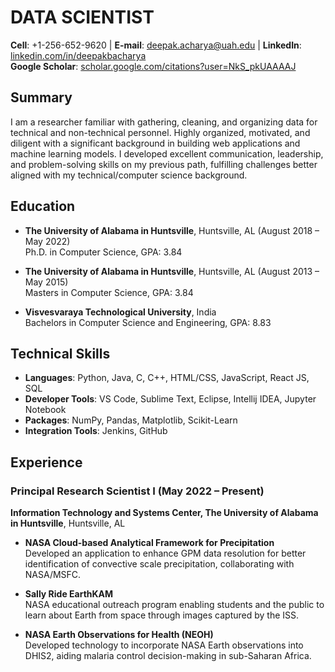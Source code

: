 # DATA SCIENTIST
**Cell**: +1-256-652-9620  |  **E-mail**: deepak.acharya@uah.edu  |  **LinkedIn**: [linkedin.com/in/deepakbacharya](https://linkedin.com/in/deepakbacharya)  
**Google Scholar**: [scholar.google.com/citations?user=NkS_pkUAAAAJ](https://scholar.google.com/citations?user=NkS_pkUAAAAJ)

## Summary
I am a researcher familiar with gathering, cleaning, and organizing data for technical and non-technical personnel. Highly organized, motivated, and diligent with a significant background in building web applications and machine learning models. I developed excellent communication, leadership, and problem-solving skills on my previous path, fulfilling challenges better aligned with my technical/computer science background.

## Education
- **The University of Alabama in Huntsville**, Huntsville, AL (August 2018 – May 2022)  
  Ph.D. in Computer Science, GPA: 3.84

- **The University of Alabama in Huntsville**, Huntsville, AL (August 2013 – May 2015)  
  Masters in Computer Science, GPA: 3.84

- **Visvesvaraya Technological University**, India  
  Bachelors in Computer Science and Engineering, GPA: 8.83

## Technical Skills
- **Languages**: Python, Java, C, C++, HTML/CSS, JavaScript, React JS, SQL
- **Developer Tools**: VS Code, Sublime Text, Eclipse, Intellij IDEA, Jupyter Notebook
- **Packages**: NumPy, Pandas, Matplotlib, Scikit-Learn
- **Integration Tools**: Jenkins, GitHub

## Experience
### Principal Research Scientist I (May 2022 – Present)  
**Information Technology and Systems Center, The University of Alabama in Huntsville**, Huntsville, AL

- **NASA Cloud-based Analytical Framework for Precipitation**  
  Developed an application to enhance GPM data resolution for better identification of convective scale precipitation, collaborating with NASA/MSFC.

- **Sally Ride EarthKAM**  
  NASA educational outreach program enabling students and the public to learn about Earth from space through images captured by the ISS.

- **NASA Earth Observations for Health (NEOH)**  
  Developed technology to incorporate NASA Earth observations into DHIS2, aiding malaria control decision-making in sub-Saharan Africa.
